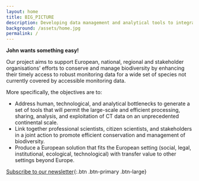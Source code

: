 ```yaml
---
layout: home
title: BIG_PICTURE
description: Developing data management and analytical tools to integrate and advance professional and citizen science camera-trapping initiatives across Europe.
background: /assets/home.jpg
permalink: /
---
```


**John wants something easy!**

Our project aims to support European, national, regional and stakeholder organisations’ efforts to conserve and manage biodiversity by enhancing their timely access to robust monitoring data for a wide set of species not currently covered by accessible monitoring data.

More specifically, the objectives are to:

- Address human, technological, and analytical bottlenecks to generate a set of tools that will permit the large-scale and efficient processing, sharing, analysis, and exploitation of CT data on an unprecedented continental scale.
- Link together professional scientists, citizen scientists, and stakeholders in a joint action to
promote efficient conservation and management of biodiversity.
- Produce a European solution that fits the European setting (social, legal, institutional, ecological, technological) with transfer value to other settings beyond Europe.

[Subscribe to our newsletter](#){:.btn .btn-primary .btn-large}
